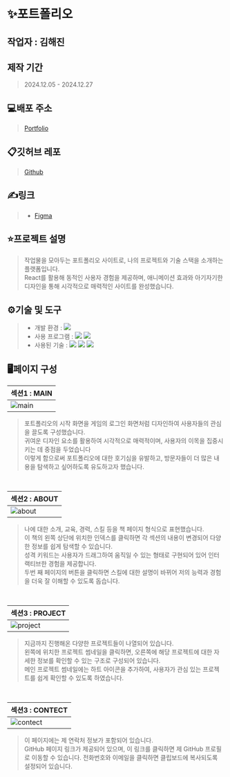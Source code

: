 # ✨포트폴리오

## 작업자 : 김해진

## 제작 기간
>2024.12.05 - 2024.12.27

## 💻배포 주소
> [Portfolio](https://myjin0806.netlify.app/)

## 📋깃허브 레포
> [Github](https://github.com/myjin0806/portfolio.git/)

## ✍링크
> - [Figma](https://www.figma.com/design/xFgMiU6Q1n6UCu17Pq6tna/%ED%8F%AC%ED%8A%B8%ED%8F%B4%EB%A6%AC%EC%98%A4?node-id=0-1&t=X00ExdI4sJ0bqdFK-1)

## ⭐️프로젝트 설명
> 작업물을 모아두는 포트폴리오 사이트로, 나의 프로젝트와 기술 스택을 소개하는 플랫폼입니다. <br>
> React를 활용해 동적인 사용자 경험을 제공하며, 애니메이션 효과와 아기자기한 디자인을 통해 시각적으로 매력적인 사이트를 완성했습니다.


## ⚙기술 및 도구
> - 개발 환경 : <img src="https://img.shields.io/badge/windows10-0078D6?style=flat-square&logo=windows10&logoColor=white"/>
> - 사용 프로그램 : <img src="https://img.shields.io/badge/Vs code-007ACC?style=flat-square&logo=visualstudiocode&logoColor=white"/> <img src="https://img.shields.io/badge/figma-F24E1E?style=flat-square&logo=figma&logoColor=white"/>
> - 사용된 기술 : <img src="https://img.shields.io/badge/React-61DAFB?style=flat-square&logo=React&logoColor=white"> <img src="https://img.shields.io/badge/Javascript-F7DF1E?style=flat-square&logo=Javascript&logoColor=white">
          <img src="https://img.shields.io/badge/CSS3-1572B6?style=flat-square&logo=CSS3&logoColor=white">
          
    


## 🖥페이지 구성
| 섹션1 : MAIN                                                                                                      |
| :---------------------------------------------------------------------------------------------------------------------- |
| ![main](https://github.com/user-attachments/assets/446d9663-fd2f-4b4e-8ba2-f57553afeb6d) |
> 포트폴리오의 시작 화면을 게임의 로그인 화면처럼 디자인하여 사용자들의 관심을 끌도록 구성했습니다.<br>
> 귀여운 디자인 요소를 활용하여 시각적으로 매력적이며, 사용자의 이목을 집중시키는 데 중점을 두었습니다<br>
> 이렇게 함으로써 포트폴리오에 대한 호기심을 유발하고, 방문자들이 더 많은 내용을 탐색하고 싶어하도록 유도하고자 했습니다.
 <br>

| 섹션2 : ABOUT                                                                                                     |
| :---------------------------------------------------------------------------------------------------------------------- |
| ![about](https://github.com/user-attachments/assets/3ac3edd0-12b6-44f7-a14b-e3d92cd3071e) |
> 나에 대한 소개, 교육, 경력, 스킬 등을 책 페이지 형식으로 표현했습니다.<br>
> 이 책의 왼쪽 상단에 위치한 인덱스를 클릭하면 각 섹션의 내용이 변경되어 다양한 정보를 쉽게 탐색할 수 있습니다.<br>
> 성격 키워드는 사용자가 드래그하여 움직일 수 있는 형태로 구현되어 있어 인터랙티브한 경험을 제공합니다.<br>
> 두번 째 페이지의 버튼을 클릭하면 스킬에 대한 설명이 바뀌어 저의 능력과 경험을 더욱 잘 이해할 수 있도록 돕습니다.
<br>

| 섹션3 : PROJECT                                                                                                     |
| :---------------------------------------------------------------------------------------------------------------------- |
|![project](https://github.com/user-attachments/assets/fea5f57c-2131-4a84-9adb-47fd9a18c213)|
> 지금까지 진행해온 다양한 프로젝트들이 나열되어 있습니다.<br>
> 왼쪽에 위치한 프로젝트 썸네일을 클릭하면, 오른쪽에 해당 프로젝트에 대한 자세한 정보를 확인할 수 있는 구조로 구성되어 있습니다. <br>
> 메인 프로젝트 썸네일에는 하트 아이콘을 추가하여, 사용자가 관심 있는 프로젝트를 쉽게 확인할 수 있도록 하였습니다.<br>
<br>

| 섹션3 : CONTECT                                                                                                     |
| :---------------------------------------------------------------------------------------------------------------------- |
| ![contect](https://github.com/user-attachments/assets/00817e6c-0280-48ab-88af-c75b2553fadc) |
> 이 페이지에는 제 연락처 정보가 포함되어 있습니다.<br>
> GitHub 페이지 링크가 제공되어 있으며, 이 링크를 클릭하면 제 GitHub 프로필로 이동할 수 있습니다.
> 전화번호와 이메일을 클릭하면 클립보드에 복사되도록 설정되어 있습니다.

